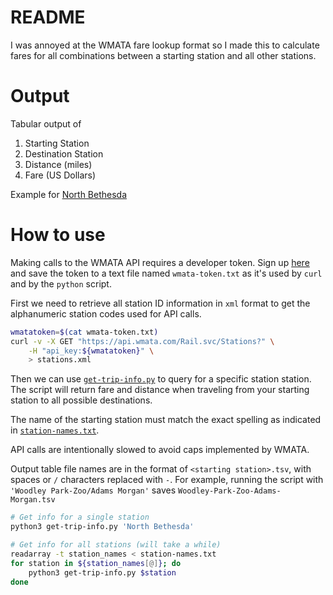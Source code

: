 # README
I was annoyed at the WMATA fare lookup format so I made this to
calculate fares for all combinations between a starting station and
all other stations.

# Output
Tabular output of
1. Starting Station
2. Destination Station
3. Distance (miles)
4. Fare (US Dollars)

Example for [North Bethesda](North-Bethesda.tsv)

# How to use
Making calls to the WMATA API requires a developer token.
Sign up [here](https://developer.wmata.com/) and save the token to a text file named `wmata-token.txt` as it's used by `curl` and by the `python` script.

First we need to retrieve all station ID information in `xml` format to
get the alphanumeric station codes used for API calls.
```bash
wmatatoken=$(cat wmata-token.txt)
curl -v -X GET "https://api.wmata.com/Rail.svc/Stations?" \
    -H "api_key:${wmatatoken}" \
    > stations.xml
```

Then we can use [`get-trip-info.py`](get-trip-info.py) to query for
a specific station station. The script will return fare and distance
when traveling from your starting station to all possible destinations.

The name of the starting station must match the exact spelling as
indicated in [`station-names.txt`](station-names.txt).

API calls are intentionally slowed to avoid caps implemented by WMATA.

Output table file names are in the format of `<starting station>.tsv`, with spaces or `/` characters replaced with `-`. For example, running the script with `'Woodley Park-Zoo/Adams Morgan'` saves `Woodley-Park-Zoo-Adams-Morgan.tsv`

```bash
# Get info for a single station
python3 get-trip-info.py 'North Bethesda' 

# Get info for all stations (will take a while)
readarray -t station_names < station-names.txt
for station in ${station_names[@]}; do
    python3 get-trip-info.py $station
done
```




